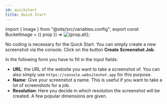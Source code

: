 ```yaml
---
id: quickstart
title: Quick Start
---
```


import { image } from "@site/src/variables.config";
export const BucketImage = ({ prop }) => <img src={prop.src} alt={prop.alt} />;

No coding is necessary for the Quick Start. You can simply create a new screenshot via the console. Click on the button **Create Screenshot Job**.

<BucketImage prop={image.app.create}></BucketImage>

In the following form you have to fill in the input fields:

- **URL**: the URL of the website you want to take a screenshot of. You can also simply use `https://console.websiteshot.app` for this purpose.
- **Name**: Give your screenshot a name. This is useful if you want to take a lot of screenshots for a job.
- **Resolution**: Here you decide in which resolution the screenshot will be created. A few popular dimensions are given.
